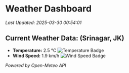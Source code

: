 
# Weather Dashboard

_Last Updated: 2025-03-30 00:54:01_

## Current Weather Data: (Srinagar, JK)
- **Temperature:** 2.5 °C ![Temperature Badge](https://img.shields.io/badge/Temperature-Low%20Temp-blue)
- **Wind Speed:** 1.9 km/h ![Wind Speed Badge](https://img.shields.io/badge/Wind%20Speed-Light%20Wind-blue)

*Powered by Open-Meteo API*
